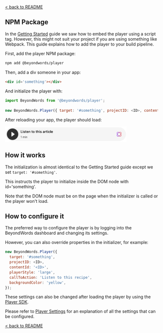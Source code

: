 [< back to README](https://github.com/BeyondWords-io/player#readme)

## NPM Package

In the [Getting Started](./getting-started.md) guide we saw how to embed the player using a script tag. However, this might not suit your project if you are using something like Webpack. This guide explains how to add the player to your build pipeline.

First, add the player NPM package:

```sh
npm add @beyondwords/player
```

Then, add a div someone in your app:

```html
<div id='something'></div>
```

And initialize the player with:

```javascript
import BeyondWords from '@beyondwords/player';

new BeyondWords.Player({ target: '#something', projectID: <ID>, contentId: '<ID>' });
```

After reloading your app, the player should load:

<img src="./images/standard-player.png" width="400px" />

## How it works

The initialization is almost identical to the Getting Started guide except we set `target: '#something'`.

This instructs the player to initialize inside the DOM node with id='something'.

Note that the DOM node must be on the page when the initializer is called or the player won't load.

## How to configure it

The preferred way to configure the player is by logging into the BeyondWords dashboard and changing its settings.

However, you can also override properties in the initializer, for example:

```javascript
new BeyondWords.Player({
  target: '#something',
  projectID: <ID>,
  contentId: '<ID>',
  playerStyle: 'large',
  callToAction: 'Listen to this recipe',
  backgroundColor: 'yellow',
});
```

These settings can also be changed after loading the player by using the [Player SDK](./player-sdk.md).

Please refer to [Player Settings](./player-settings.md) for an explanation of all the settings that can be configured.

[< back to README](https://github.com/BeyondWords-io/player#readme)
